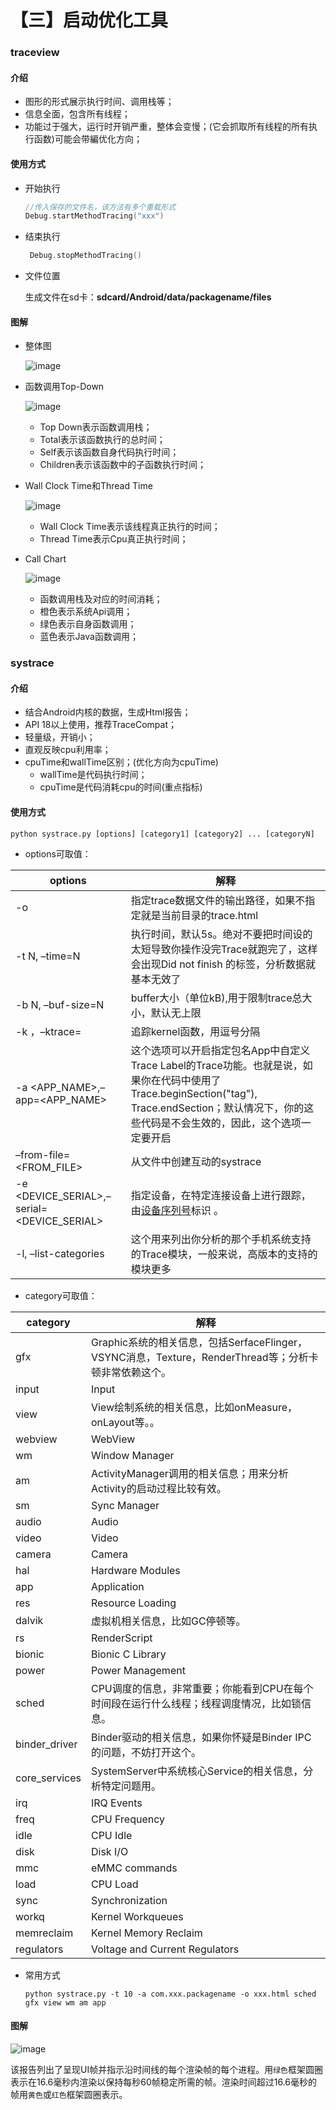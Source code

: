 # 【三】启动优化工具

### traceview

#### 介绍

- 图形的形式展示执行时间、调用栈等；
- 信息全面，包含所有线程；
- 功能过于强大，运行时开销严重，整体会变慢；(它会抓取所有线程的所有执行函数)可能会带編优化方向；

#### 使用方式

* 开始执行

  ```kotlin
  //传入保存的文件名，该方法有多个重载形式
  Debug.startMethodTracing("xxx")
  ```

* 结束执行

  ```kotlin
   Debug.stopMethodTracing()
  ```

* 文件位置 

  生成文件在sd卡：**sdcard/Android/data/packagename/files**

#### 图解

* 整体图

  ![image](./images/traceview整体图.png)

* 函数调用Top-Down

  ![image](./images/top-down.png)

  * Top Down表示函数调用栈；
  * Total表示该函数执行的总时间；
  * Self表示该函数自身代码执行时间；
  * Children表示该函数中的子函数执行时间；

* Wall Clock Time和Thread Time

  ![image](./images/WallClockTime和ThreadTime.png)

  * Wall Clock Time表示该线程真正执行的时间；
  * Thread Time表示Cpu真正执行时间；

* Call Chart

  ![image](./images/call-Chart.png)

  * 函数调用栈及对应的时间消耗；
  * 橙色表示系统Api调用；
  * 绿色表示自身函数调用；
  * 蓝色表示Java函数调用；

### systrace

#### 介绍

* 结合Android内核的数据，生成Html报告；
* API 18以上使用，推荐TraceCompat；
* 轻量级，开销小；
* 直观反映cpu利用率；
* cpuTime和wallTime区别；(优化方向为cpuTime)
  * wallTime是代码执行时间；
  * cpuTime是代码消耗cpu的时间(重点指标)

#### 使用方式

```shell
python systrace.py [options] [category1] [category2] ... [categoryN]
```

* options可取值：

| options                                    | 解释                                                         |
| ------------------------------------------ | ------------------------------------------------------------ |
| -o <FILE>                                  | 指定trace数据文件的输出路径，如果不指定就是当前目录的trace.html |
| -t N, –time=N                              | 执行时间，默认5s。绝对不要把时间设的太短导致你操作没完Trace就跑完了，这样会出现Did not finish 的标签，分析数据就基本无效了 |
| -b N, –buf-size=N                          | buffer大小（单位kB),用于限制trace总大小，默认无上限          |
| -k <KFUNCS>，–ktrace=<KFUNCS>              | 追踪kernel函数，用逗号分隔                                   |
| -a <APP_NAME>,–app=<APP_NAME>              | 这个选项可以开启指定包名App中自定义Trace Label的Trace功能。也就是说，如果你在代码中使用了Trace.beginSection("tag"), Trace.endSection；默认情况下，你的这些代码是不会生效的，因此，这个选项一定要开启 |
| –from-file=<FROM_FILE>                     | 从文件中创建互动的systrace                                   |
| -e <DEVICE_SERIAL>,–serial=<DEVICE_SERIAL> | 指定设备，在特定连接设备上进行跟踪，由[设备序列号](https://developer.android.com/studio/command-line/adb.html#devicestatus)标识 。 |
| -l, –list-categories                       | 这个用来列出你分析的那个手机系统支持的Trace模块，一般来说，高版本的支持的模块更多 |

* category可取值：

| category      | 解释                                                         |
| ------------- | ------------------------------------------------------------ |
| gfx           | Graphic系统的相关信息，包括SerfaceFlinger，VSYNC消息，Texture，RenderThread等；分析卡顿非常依赖这个。 |
| input         | Input                                                        |
| view          | View绘制系统的相关信息，比如onMeasure，onLayout等。。        |
| webview       | WebView                                                      |
| wm            | Window Manager                                               |
| am            | ActivityManager调用的相关信息；用来分析Activity的启动过程比较有效。 |
| sm            | Sync Manager                                                 |
| audio         | Audio                                                        |
| video         | Video                                                        |
| camera        | Camera                                                       |
| hal           | Hardware Modules                                             |
| app           | Application                                                  |
| res           | Resource Loading                                             |
| dalvik        | 虚拟机相关信息，比如GC停顿等。                               |
| rs            | RenderScript                                                 |
| bionic        | Bionic C Library                                             |
| power         | Power Management                                             |
| sched         | CPU调度的信息，非常重要；你能看到CPU在每个时间段在运行什么线程；线程调度情况，比如锁信息。 |
| binder_driver | Binder驱动的相关信息，如果你怀疑是Binder IPC的问题，不妨打开这个。 |
| core_services | SystemServer中系统核心Service的相关信息，分析特定问题用。    |
| irq           | IRQ Events                                                   |
| freq          | CPU Frequency                                                |
| idle          | CPU Idle                                                     |
| disk          | Disk I/O                                                     |
| mmc           | eMMC commands                                                |
| load          | CPU Load                                                     |
| sync          | Synchronization                                              |
| workq         | Kernel Workqueues                                            |
| memreclaim    | Kernel Memory Reclaim                                        |
| regulators    | Voltage and Current Regulators                               |

* 常用方式

  ```shell
  python systrace.py -t 10 -a com.xxx.packagename -o xxx.html sched gfx view wm am app
  ```

#### 图解

![image](./images/systrace.png)

该报告列出了呈现UI帧并指示沿时间线的每个渲染帧的每个进程。用`绿色`框架圆圈表示在16.6毫秒内渲染以保持每秒60帧稳定所需的帧。渲染时间超过16.6毫秒的帧用`黄色`或`红色`框架圆圈表示。



